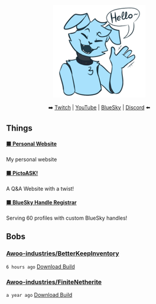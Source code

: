 
<p align="center">
  <img width="250" src="/assets/wave.png">
</p>

<p align="center">
    ➡️ <a href="https://leafcat.live/ttv">Twitch</a> |
    <a href="https://leafcat.live/yt">YouTube</a> |
    <a href="https://bsky.app/profile/did:plc:fuos6tklyozmefygjota4enw">BlueSky</a> |
    <a href="https://leafcat.live/discord">Discord</a> ⬅️
</p>

## Things
#### [🟩 Personal Website](https://beepsterr.com)

My personal website
#### [🟩 PictoASK!](https://pictoask.net)

A Q&A Website with a twist!
#### [🟩 BlueSky Handle Registrar](https://barking.party)

Serving 60 profiles with custom BlueSky handles!

## Bobs
### [Awoo-industries/BetterKeepInventory](https://github.com/Awoo-industries/BetterKeepInventory)

`6 hours ago` [Download Build](https://github.com/Awoo-industries/BetterKeepInventory/suites/46136490337/artifacts/4088212944)
### [Awoo-industries/FiniteNetherite](https://github.com/Awoo-industries/FiniteNetherite)

`a year ago` [Download Build](https://github.com/Awoo-industries/FiniteNetherite/suites/28161628705/artifacts/1910000936)

